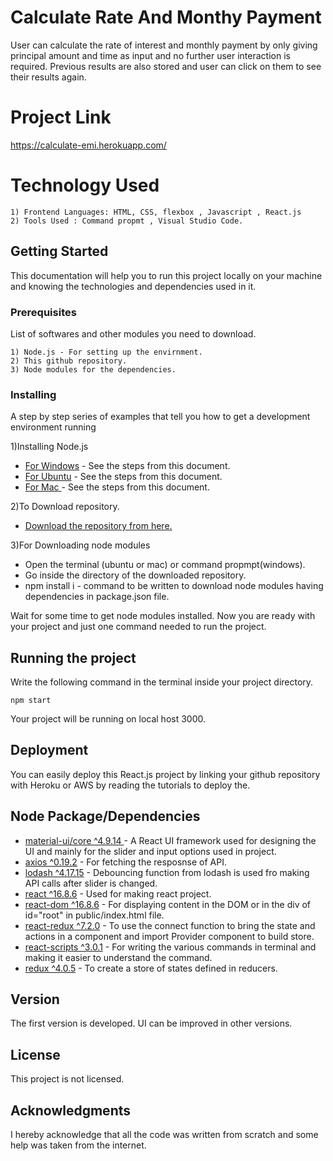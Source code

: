 # Calculate Rate And Monthy Payment

User can calculate the rate of interest and monthly payment by only giving principal amount and time as input and no further user interaction is required. Previous results are also stored and user can click on them to see their results again.


# Project Link

https://calculate-emi.herokuapp.com/ 

# Technology Used

```
1) Frontend Languages: HTML, CSS, flexbox , Javascript , React.js 
2) Tools Used : Command propmt , Visual Studio Code.
```

## Getting Started

This documentation will help you to run this project locally on your machine and knowing the technologies and dependencies used in it.


### Prerequisites

List of softwares and other modules you need to download.

```
1) Node.js - For setting up the envirnment.
2) This github repository.
3) Node modules for the dependencies.
```


### Installing

A step by step series of examples that tell you how to get a development environment running

1)Installing Node.js


* [For Windows](https://phoenixnap.com/kb/install-node-js-npm-on-windows) - See the steps from this document.
* [For Ubuntu](https://www.e2enetworks.com/help/how-to-install-nodejs-npm-on-ubuntu/) - See the steps from this document.
* [For Mac ](https://blog.teamtreehouse.com/install-node-js-npm-mac) - See the steps from this document.



2)To Download repository.


* [Download the repository from here.](https://github.com/hiteshbatra1998/Calculat-Rate-Money)


3)For Downloading node modules


* Open the terminal (ubuntu or mac) or command propmpt(windows).
* Go inside the directory of the downloaded repository.
* npm install i - command to be written to download node modules having dependencies in package.json file.



Wait for some time to get node modules installed. Now you are ready with your project and just one command needed to run the project.

## Running the project

Write the following command in the terminal inside your project directory.

```
npm start
```
Your project will be running on local host 3000.

## Deployment

You can easily deploy this React.js project by linking your github repository with Heroku or AWS by reading the tutorials to deploy the.
 
## Node Package/Dependencies

* [material-ui/core ^4.9.14 ](https://material-ui.com/) - A React UI framework used for designing the UI and mainly for the slider and input options used in project.
* [axios ^0.19.2](https://www.npmjs.com/package/axios) - For fetching the resposnse of API.
* [lodash ^4.17.15](https://lodash.com/) - Debouncing function from lodash is used fro making API calls after slider is changed.
* [react ^16.8.6](https://reactjs.org/docs/getting-started.html) - Used for making react project.
* [react-dom ^16.8.6](https://reactjs.org/docs/react-dom.html) - For displaying content in the DOM or in the div of id="root" in public/index.html file.
* [react-redux ^7.2.0](https://react-redux.js.org/) - To use the connect function to bring the state and actions in a component and import Provider component to build store.
* [react-scripts ^3.0.1](https://www.npmjs.com/package/react-scripts) - For writing the various commands in terminal and making it easier to understand the command.
* [redux ^4.0.5](https://redux.js.org/) - To create a store of states defined in reducers.



## Version

The first version is developed. UI can be improved in other versions.


## License

This project is not licensed.

## Acknowledgments

I hereby acknowledge that all the code was written from scratch and some help was taken from the internet.


